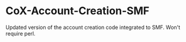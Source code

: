 # CoX-Account-Creation-SMF
Updated version of the account creation code integrated to SMF. Won't require perl.
